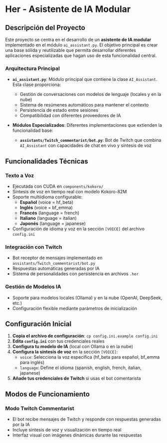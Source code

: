 # Her - Asistente de IA Modular

## Descripción del Proyecto

Este proyecto se centra en el desarrollo de un **asistente de IA modular** implementado en el módulo `ai_assistant.py`. El objetivo principal es crear una base sólida y reutilizable que permita desarrollar diferentes aplicaciones especializadas que hagan uso de esta funcionalidad central.

### Arquitectura Principal

- **`ai_assistant.py`**: Módulo principal que contiene la clase `AI_Assistant`. Esta clase proporciona:
  - Gestión de conversaciones con modelos de lenguaje (locales y en la nube)
  - Sistema de resúmenes automáticos para mantener el contexto
  - Persistencia de estado entre sesiones
  - Compatibilidad con diferentes proveedores de IA

- **Módulos Especializados**: Diferentes implementaciones que extienden la funcionalidad base:
  - **`assistants/Twitch_commentarist/bot.py`**: Bot de Twitch que combina `AI_Assistant` con capacidades de chat en vivo y síntesis de voz

## Funcionalidades Técnicas

### Texto a Voz
- Ejecutada con CUDA en `components/kokoro/`
- Síntesis de voz en tiempo real con modelo Kokoro-82M
- Soporte multiidioma configurable:
  - **Español** (voice = hf_beta)
  - **Inglés** (voice = bf_emma)
  - **Francés** (language = french)
  - **Italiano** (language = italian)
  - **Japonés** (language = japanese)
- Configuración de idioma y voz en la sección `[VOICE]` del archivo `config.ini`

### Integración con Twitch
- Bot receptor de mensajes implementado en `assistants/Twitch_commentarist/bot.py`
- Respuestas automáticas generadas por IA
- Sistema de personalidades con persistencia en archivos `.her`

### Gestión de Modelos IA
- Soporte para modelos locales (Ollama) y en la nube (OpenAI, DeepSeek, etc.)
- Configuración flexible mediante parámetros de inicialización

## Configuración Inicial

1. **Copia el archivo de configuración**: `cp config.ini.example config.ini`
2. **Edita `config.ini`** con tus credenciales reales
3. **Configura tu modelo de IA** (local con Ollama o en la nube)
4. **Configura la síntesis de voz** en la sección `[VOICE]`:
   - `voice`: Selecciona la voz específica (hf_beta para español, bf_emma para inglés)
   - `language`: Define el idioma (spanish, english, french, italian, japanese)
5. **Añade tus credenciales de Twitch** si usas el bot comentarista

## Modos de Funcionamiento

### Modo Twitch Commentarist
- El bot recibe mensajes de Twitch y responde con respuestas generadas por la IA
- Incluye síntesis de voz y visualización en tiempo real
- Interfaz visual con imágenes dinámicas durante las respuestas